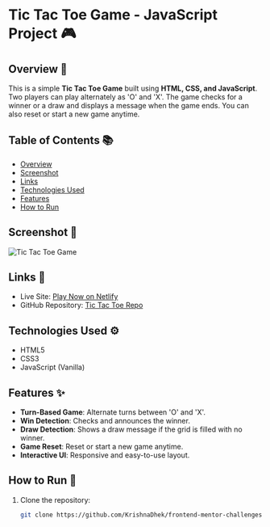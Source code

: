 # Tic Tac Toe Game - JavaScript Project 🎮

## Overview 🌟

This is a simple **Tic Tac Toe Game** built using **HTML, CSS, and JavaScript**. Two players can play alternately as 'O' and 'X'. The game checks for a winner or a draw and displays a message when the game ends. You can also reset or start a new game anytime.

## Table of Contents 📚

- [Overview](#overview)
- [Screenshot](#screenshot)
- [Links](#links)
- [Technologies Used](#technologies-used)
- [Features](#features)
- [How to Run](#how-to-run)

## Screenshot 📸

![Tic Tac Toe Game](./image/Screenshot%202025-04-08%20at%2010.28.48 PM.png)

## Links 🔗

- Live Site: [Play Now on Netlify](https://radiant-yeot-1243d6.netlify.app/)
- GitHub Repository: [Tic Tac Toe Repo](https://github.com/KrishnaDhek/frontend-mentor-challenges/tree/main/Tic_Tac_Toe_Game)

## Technologies Used ⚙️

- HTML5
- CSS3
- JavaScript (Vanilla)

## Features ✨

- **Turn-Based Game**: Alternate turns between 'O' and 'X'.
- **Win Detection**: Checks and announces the winner.
- **Draw Detection**: Shows a draw message if the grid is filled with no winner.
- **Game Reset**: Reset or start a new game anytime.
- **Interactive UI**: Responsive and easy-to-use layout.

## How to Run 🚀

1. Clone the repository:
   ```bash
   git clone https://github.com/KrishnaDhek/frontend-mentor-challenges.git
